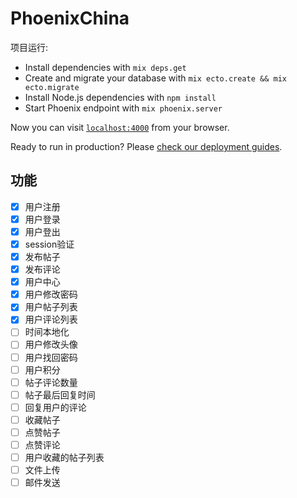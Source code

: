 # PhoenixChina

项目运行:

  * Install dependencies with `mix deps.get`
  * Create and migrate your database with `mix ecto.create && mix ecto.migrate`
  * Install Node.js dependencies with `npm install`
  * Start Phoenix endpoint with `mix phoenix.server`

Now you can visit [`localhost:4000`](http://localhost:4000) from your browser.

Ready to run in production? Please [check our deployment guides](http://www.phoenixframework.org/docs/deployment).


## 功能
- [x] 用户注册
- [x] 用户登录
- [x] 用户登出
- [x] session验证
- [x] 发布帖子
- [x] 发布评论
- [x] 用户中心
- [x] 用户修改密码
- [x] 用户帖子列表
- [x] 用户评论列表
- [ ] 时间本地化
- [ ] 用户修改头像
- [ ] 用户找回密码
- [ ] 用户积分
- [ ] 帖子评论数量
- [ ] 帖子最后回复时间
- [ ] 回复用户的评论
- [ ] 收藏帖子
- [ ] 点赞帖子
- [ ] 点赞评论
- [ ] 用户收藏的帖子列表
- [ ] 文件上传
- [ ] 邮件发送
